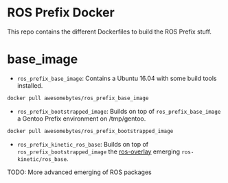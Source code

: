 # ROS Prefix Docker
This repo contains the different Dockerfiles to build the ROS Prefix stuff.

# base_image
* `ros_prefix_base_image`: Contains a Ubuntu 16.04 with some build tools installed.
```bash
docker pull awesomebytes/ros_prefix_base_image
```

* `ros_prefix_bootstrapped_image`: Builds on top of `ros_prefix_base_image` a Gentoo Prefix environment on /tmp/gentoo.
```bash
docker pull awesomebytes/ros_prefix_bootstrapped_image
```

* `ros_prefix_kinetic_ros_base`: Builds on top of `ros_prefix_bootstrapped_image` the [ros-overlay](https://github.com/ros/ros-overlay) emerging `ros-kinetic/ros_base`.

TODO: More advanced emerging of ROS packages
